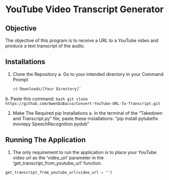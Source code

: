 # YouTube Video Transcript Generator

## Objective
The objective of this program is to receive a URL to a YouTube video and produce a text transcript of the audio.

## Installations
1. Clone the Repository
  a. Go to your intended directory in your Command Prompt
    ```bash
    cd Downloads/[Your Directory]`
    ```
    
  b. Paste this command:
     ```bash
     git clone https://github.com/OwenDiBacco/Convert-YouTube-URL-To-Transcript.git
     ```
     
2. Make The Required pip Installations
   a. In the terminal of the “Takedown and Transcript.py” file, paste these installations: “pip install pytubefix moviepy SpeechRecognition pydub”

## Running The Application

1. The only requirement to run the application is to place your YouTube video url as the ‘video_url’ parameter in the ‘get_transcript_from_youtube_url’ function.
```py
get_transcript_from_youtube_url(video_url = "")
```

  
